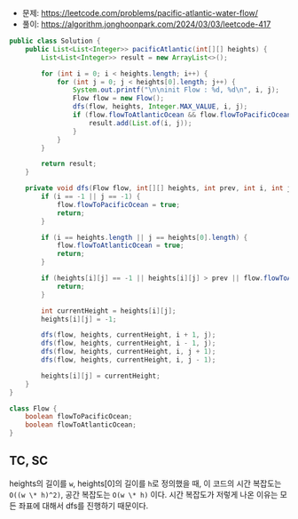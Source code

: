 - 문제: https://leetcode.com/problems/pacific-atlantic-water-flow/
- 풀이: https://algorithm.jonghoonpark.com/2024/03/03/leetcode-417

```java
public class Solution {
	public List<List<Integer>> pacificAtlantic(int[][] heights) {
		List<List<Integer>> result = new ArrayList<>();

		for (int i = 0; i < heights.length; i++) {
			for (int j = 0; j < heights[0].length; j++) {
				System.out.printf("\n\ninit Flow : %d, %d\n", i, j);
				Flow flow = new Flow();
				dfs(flow, heights, Integer.MAX_VALUE, i, j);
				if (flow.flowToAtlanticOcean && flow.flowToPacificOcean) {
					result.add(List.of(i, j));
				}
			}
		}

		return result;
	}

	private void dfs(Flow flow, int[][] heights, int prev, int i, int j) {
		if (i == -1 || j == -1) {
			flow.flowToPacificOcean = true;
			return;
		}

		if (i == heights.length || j == heights[0].length) {
			flow.flowToAtlanticOcean = true;
			return;
		}

		if (heights[i][j] == -1 || heights[i][j] > prev || flow.flowToAtlanticOcean && flow.flowToPacificOcean) {
			return;
		}

		int currentHeight = heights[i][j];
		heights[i][j] = -1;

		dfs(flow, heights, currentHeight, i + 1, j);
		dfs(flow, heights, currentHeight, i - 1, j);
		dfs(flow, heights, currentHeight, i, j + 1);
		dfs(flow, heights, currentHeight, i, j - 1);

		heights[i][j] = currentHeight;
	}
}

class Flow {
	boolean flowToPacificOcean;
	boolean flowToAtlanticOcean;
}
```

## TC, SC

heights의 길이를 `w`, heights[0]의 길이를 `h`로 정의했을 때,
이 코드의 시간 복잡도는 `O((w \* h)^2)`, 공간 복잡도는 `O(w \* h)` 이다.
시간 복잡도가 저렇게 나온 이유는 모든 좌표에 대해서 dfs를 진행하기 때문이다.

